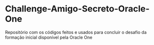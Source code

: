 # Challenge-Amigo-Secreto-Oracle-One
Repositório com os códigos feitos e usados para concluir o desafio da formação inicial disponível pela Oracle One

